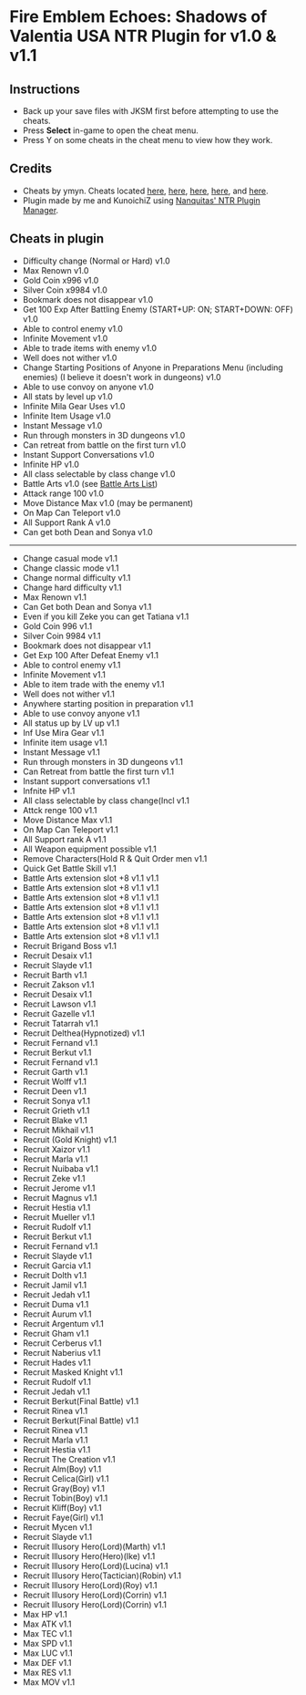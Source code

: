 # Fire Emblem Echoes: Shadows of Valentia USA NTR Plugin for v1.0 & v1.1

## Instructions
* Back up your save files with JKSM first before attempting to use the cheats.
* Press **Select** in-game to open the cheat menu.
* Press Y on some cheats in the cheat menu to view how they work.

## Credits
* Cheats by ymyn. Cheats located [here](https://gbatemp.net/threads/gateway-cheats.402900/page-126#post-7311187), [here](https://gbatemp.net/threads/gateway-cheats.402900/page-127#post-7317453), [here](https://gbatemp.net/threads/gateway-cheats.402900/page-131#post-7411243), [here](https://gbatemp.net/threads/gateway-cheats.402900/page-133#post-7428583), and [here](https://gbatemp.net/threads/gateway-cheats.402900/page-133#post-7429433).
* Plugin made by me and KunoichiZ using [Nanquitas' NTR Plugin Manager](https://gbatemp.net/threads/release-ntr-plugin-manager.457613/).

## Cheats in plugin
* Difficulty change (Normal or Hard) v1.0
* Max Renown v1.0
* Gold Coin x996 v1.0
* Silver Coin x9984 v1.0
* Bookmark does not disappear v1.0
* Get 100 Exp After Battling Enemy (START+UP: ON; START+DOWN: OFF) v1.0
* Able to control enemy v1.0
* Infinite Movement v1.0
* Able to trade items with enemy v1.0
* Well does not wither v1.0
* Change Starting Positions of Anyone in Preparations Menu (including enemies) (I believe it doesn't work in dungeons) v1.0
* Able to use convoy on anyone v1.0
* All stats by level up v1.0
* Infinite Mila Gear Uses v1.0
* Infinite Item Usage v1.0
* Instant Message v1.0
* Run through monsters in 3D dungeons v1.0
* Can retreat from battle on the first turn v1.0
* Instant Support Conversations v1.0
* Infinite HP v1.0
* All class selectable by class change v1.0
* Battle Arts v1.0 (see [Battle Arts List]())
* Attack range 100 v1.0
* Move Distance Max v1.0 (may be permanent)
* On Map Can Teleport v1.0
* All Support Rank A v1.0
* Can get both Dean and Sonya v1.0
--------------------------------
* Change casual mode v1.1
* Change classic mode v1.1
* Change normal difficulty v1.1
* Change hard difficulty v1.1
* Max Renown v1.1
* Can Get both Dean and Sonya v1.1
* Even if you kill Zeke you can get Tatiana v1.1
* Gold Coin 996 v1.1
* Silver Coin 9984 v1.1
* Bookmark does not disappear v1.1
* Get Exp 100 After Defeat Enemy v1.1
* Able to control enemy v1.1
* Infinite Movement v1.1
* Able to item trade with the enemy v1.1
* Well does not wither v1.1
* Anywhere starting position in preparation v1.1
* Able to use convoy anyone v1.1
* All status up by LV up v1.1
* Inf Use Mira Gear v1.1
* Infinite item usage v1.1
* Instant Message v1.1
* Run through monsters in 3D dungeons v1.1
* Can Retreat from battle the first turn v1.1
* Instant support conversations v1.1
* Infnite HP v1.1
* All class selectable by class change(Incl v1.1
* Attck renge 100 v1.1
* Move Distance Max v1.1
* On Map Can Teleport v1.1
* All Support rank A v1.1
* All Weapon equipment possible v1.1
* Remove Characters(Hold R & Quit Order men v1.1
* Quick Get Battle Skill v1.1
* Battle Arts extension slot +8 v1.1 v1.1
* Battle Arts extension slot +8 v1.1 v1.1
* Battle Arts extension slot +8 v1.1 v1.1
* Battle Arts extension slot +8 v1.1 v1.1
* Battle Arts extension slot +8 v1.1 v1.1
* Battle Arts extension slot +8 v1.1 v1.1
* Battle Arts extension slot +8 v1.1 v1.1
* Recruit Brigand Boss v1.1
* Recruit Desaix v1.1
* Recruit Slayde v1.1
* Recruit Barth v1.1
* Recruit Zakson v1.1
* Recruit Desaix v1.1
* Recruit Lawson v1.1
* Recruit Gazelle v1.1
* Recruit Tatarrah v1.1
* Recruit Delthea(Hypnotized) v1.1
* Recruit Fernand v1.1
* Recruit Berkut v1.1
* Recruit Fernand v1.1
* Recruit Garth v1.1
* Recruit Wolff v1.1
* Recruit Deen v1.1
* Recruit Sonya v1.1
* Recruit Grieth v1.1
* Recruit Blake v1.1
* Recruit Mikhail v1.1
* Recruit (Gold Knight) v1.1
* Recruit Xaizor v1.1
* Recruit Marla v1.1
* Recruit Nuibaba v1.1
* Recruit Zeke v1.1
* Recruit Jerome v1.1
* Recruit Magnus v1.1
* Recruit Hestia v1.1
* Recruit Mueller v1.1
* Recruit Rudolf v1.1
* Recruit Berkut v1.1
* Recruit Fernand v1.1
* Recruit Slayde v1.1
* Recruit Garcia v1.1
* Recruit Dolth v1.1
* Recruit Jamil v1.1
* Recruit Jedah v1.1
* Recruit Duma v1.1
* Recruit Aurum v1.1
* Recruit Argentum v1.1
* Recruit Gham v1.1
* Recruit Cerberus v1.1
* Recruit Naberius v1.1
* Recruit Hades v1.1
* Recruit Masked Knight v1.1
* Recruit Rudolf v1.1
* Recruit Jedah v1.1
* Recruit Berkut(Final Battle) v1.1
* Recruit Rinea v1.1
* Recruit Berkut(Final Battle) v1.1
* Recruit Rinea v1.1
* Recruit Marla v1.1
* Recruit Hestia v1.1
* Recruit The Creation v1.1
* Recruit Alm(Boy) v1.1
* Recruit Celica(Girl) v1.1
* Recruit Gray(Boy) v1.1
* Recruit Tobin(Boy) v1.1
* Recruit Kliff(Boy) v1.1
* Recruit Faye(Girl) v1.1
* Recruit Mycen v1.1
* Recruit Slayde v1.1
* Recruit Illusory Hero(Lord)(Marth) v1.1
* Recruit Illusory Hero(Hero)(Ike) v1.1
* Recruit Illusory Hero(Lord)(Lucina) v1.1
* Recruit Illusory Hero(Tactician)(Robin) v1.1
* Recruit Illusory Hero(Lord)(Roy) v1.1
* Recruit Illusory Hero(Lord)(Corrin) v1.1
* Recruit Illusory Hero(Lord)(Corrin) v1.1
* Max HP v1.1
* Max ATK v1.1
* Max TEC v1.1
* Max SPD v1.1
* Max LUC v1.1
* Max DEF v1.1
* Max RES v1.1
* Max MOV v1.1
